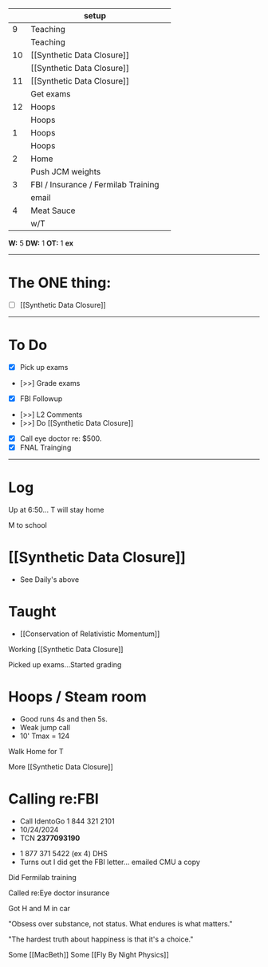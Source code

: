 
|     | setup                               |     |
| --- | ----------------------------------- | --- |
| 9   | Teaching                            |     |
|     | Teaching                            |     |
| 10  | [[Synthetic Data Closure]]          |     |
|     | [[Synthetic Data Closure]]          |     |
| 11  | [[Synthetic Data Closure]]          |     |
|     | Get exams                           |     |
| 12  | Hoops                               |     |
|     | Hoops                               |     |
| 1   | Hoops                               |     |
|     | Hoops                               |     |
| 2   | Home                                |     |
|     | Push JCM weights                    |     |
| 3   | FBI / Insurance / Fermilab Training |     |
|     | email                               |     |
| 4   | Meat Sauce                          |     |
|     | w/T                                 |     |

**W:** 5 
**DW:** 1
**OT:** 1
**ex** 

---
# The ONE thing: 
- [ ]  [[Synthetic Data Closure]]

---
# To Do

- [x] Pick up exams
- [>>] Grade exams
- [x] FBI Followup
- [>>] L2 Comments 
- [>>]  Do  [[Synthetic Data Closure]]
- [x] Call eye doctor re: $500.
- [x] FNAL Trainging

---

# Log


Up at 6:50... T will stay home

M to school


# [[Synthetic Data Closure]]
- See Daily's above

# Taught 
- [[Conservation of Relativistic Momentum]]


Working [[Synthetic Data Closure]]

Picked up exams...Started grading

# Hoops / Steam room
- Good runs 4s and then 5s. 
- Weak jump call
- 10' Tmax = 124

Walk Home for T

More [[Synthetic Data Closure]]

# Calling re:FBI 
- Call IdentoGo 1 844 321 2101
- 10/24/2024
- TCN **2377093190**
* 1 877 371 5422 (ex 4) DHS 
* Turns out I did get the FBI letter... emailed CMU a copy

Did Fermilab training

Called re:Eye doctor insurance

Got H and M in car

"Obsess over substance, not status. What endures is what matters."

"The hardest truth about happiness is that it's a choice."

Some [[MacBeth]]
Some [[Fly By Night Physics]]

